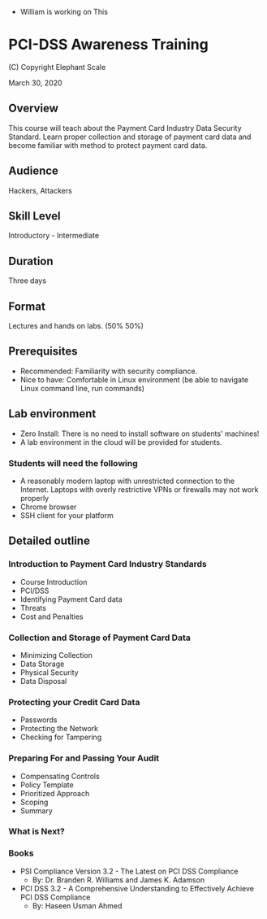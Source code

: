 *  William is working on This

# PCI-DSS Awareness Training

(C) Copyright Elephant Scale

March 30, 2020

## Overview
This course will teach about the Payment Card Industry Data Security Standard.  Learn proper collection and storage of payment card data and become familiar with method to protect payment card data.

## Audience
Hackers, Attackers

## Skill Level
Introductory - Intermediate

## Duration
Three days

## Format
Lectures and hands on labs. (50%   50%)

## Prerequisites
* Recommended: Familiarity with security compliance.
* Nice to have: Comfortable in Linux environment (be able to navigate Linux command line, run commands)


## Lab environment
* Zero Install: There is no need to install software on students' machines!
* A lab environment in the cloud will be provided for students.

### Students will need the following
* A reasonably modern laptop with unrestricted connection to the Internet. Laptops with overly restrictive VPNs or firewalls may not work properly
* Chrome browser
* SSH client for your platform

## Detailed outline

### Introduction to Payment Card Industry Standards
* Course Introduction
* PCI/DSS
* Identifying Payment Card data
* Threats
* Cost and Penalties

### Collection and Storage of Payment Card Data
* Minimizing Collection
* Data Storage
* Physical Security
* Data Disposal

### Protecting your Credit Card Data
* Passwords
* Protecting the Network
* Checking for Tampering

### Preparing For and Passing Your Audit
* Compensating Controls
* Policy Template
* Prioritized Approach
* Scoping
* Summary

### What is Next?        

### Books
* PSI Compliance Version 3.2 - The Latest on PCI DSS Compliance
    * By:  Dr. Branden R. Williams and James K. Adamson
* PCI DSS 3.2 - A Comprehensive Understanding to Effectively Achieve PCI DSS Compliance
    * By: Haseen Usman Ahmed
